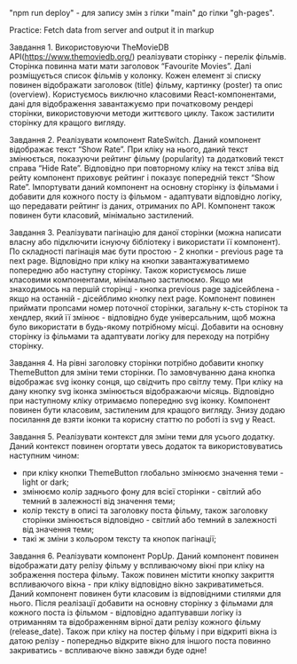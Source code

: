 "npm run deploy" - для запису змін з гілки "main" до гілки "gh-pages". 

Practice: Fetch data from server and output it in markup

Завдання 1.
Використовуючи TheMovieDB API(https://www.themoviedb.org/) реалізувати сторінку - перелік фільмів. Сторінка повинна мати мати заголовок “Favourite Movies”. Далі розміщується список фільмів у колонку. Кожен елемент зі списку повинен відображати заголовок (title) фільму, картинку (poster) та опис (overview). Користуємось виключно класовими React-компонентами, дані для відображення завантажуємо при початковому рендері сторінки, використовуючи методи життєвого циклу. Також застилити сторінку для кращого вигляду.

Завдання 2.
Реалізувати компонент RateSwitch. Даний компонент відображає текст “Show Rate”. При кліку на нього, даний текст змінюється, показуючи рейтинг фільму (popularity) та додатковий текст справа “Hide Rate”. Відповідно при повторному кліку на текст зліва від рейту компонент приховує рейтинг і показує попередній текст “Show Rate”. Імпортувати даний компонент на основну сторінку із фільмами і добавити для кожного посту із фільмом - адаптувати відповідно логіку, що передавати рейтинг із даних, отриманих по API. Компонент також повинен бути класовий, мінімально застилений.

Завдання 3.
Реалізувати пагінацію для даної сторінки (можна написати власну або підключити існуючу бібліотеку і використати її компонент). По складності пагінація має бути простою - 2 кнопки - previous page та next page. Відповідно при кліку на кнопки завантажуватимемо попередню або наступну сторінку. Також користуємось лише класовими компонентами, мінімально застилюємо. Якщо ми знаходимось на першій сторінці - кнопка previous pagе задісейблена - якщо на останній - дісейблимо кнопку next page. Компонент повинен приймати пропсами номер поточної сторінки, загальну к-сть сторінок та хендлер, який її змінює - відповідно буде універсальним, щоб можна було використати в будь-якому потрібному місці. Добавити на основну сторінку із фільмами та адаптувати логіку для переходу на потрібну сторінку.

Завдання 4.
На рівні заголовку сторінки потрібно добавити кнопку ThemeButton для зміни теми сторінки. По замовчуванню дана кнопка відображає svg іконку сонця, що свідчить про світлу тему. При кліку на дану кнопку svg іконка змінюється відображаючи місяць. Відповідно при наступному кліку отримаємо попередню svg іконку. Компонент повинен бути класовим, застиленим для кращого вигляду. Знизу додаю посилання де взяти іконки та корисну статтю по роботі із svg y React.

Завдання 5.
Реалізувати контекст для зміни теми для усього додатку. Даний контекст повинен огортати увесь додаток та використовуватись наступним чином:

-   при кліку кнопки ThemeButton глобально змінюємо значення теми - light or dark;
-   змінюємо колір заднього фону для всієї сторінки - світлий або темний в залежності від значення теми;
-   колір тексту в описі та заголовку поста фільму, також заголовку сторінки змінюється відповідно - світлий або темний в залежності від значення теми;
-   такі ж зміни з кольором тексту та кнопок пагінації;

Завдання 6.
Реалізувати компонент PopUp. Даний компонент повинен відображати дату релізу фільму у вспливаючому вікні при кліку на зображення постера фільму. Також повинен містити кнопку закриття вспливаючого вікна - при кліку відповідно вікно закриватиметься. Даний компонент повинен бути класовим із відповідними стилями для нього. Після реалізації добавити на основну сторінку з фільмами для кожного поста із фільмом - відповідно адаптувавши логіку із отриманням та відображенням вірної дати релізу кожного фільму (release_date). Також при кліку на постер фільму і при відкриті вікна із датою релізу - попередньо відкрите вікно для іншого поста повинно закриватись - вспливаюче вікно завжди буде одне!
